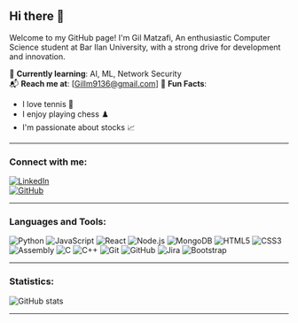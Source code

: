 ## Hi there 👋

Welcome to my GitHub page! I'm Gil Matzafi, An enthusiastic Computer Science student at Bar Ilan University, with a strong drive for development and innovation.


🌱 **Currently learning**: AI, ML, Network Security  
📬 **Reach me at**: [Gillm9136@gmail.com]
🎉 **Fun Facts**:  
- I love tennis 🎾  
- I enjoy playing chess ♟️  
- I'm passionate about stocks 📈  

---

### Connect with me:
[![LinkedIn](https://img.shields.io/badge/LinkedIn-Profile-blue?logo=linkedin)](https://linkedin.com/in/gil-matzafi-65283723b/)  
[![GitHub](https://img.shields.io/badge/GitHub-Profile-lightgrey?logo=github)](https://github.com/GilMatzafi)

---

### Languages and Tools:
![Python](https://img.shields.io/badge/Python-3776AB?style=for-the-badge&logo=python&logoColor=white)
![JavaScript](https://img.shields.io/badge/JavaScript-F7DF1E?style=for-the-badge&logo=javascript&logoColor=black)
![React](https://img.shields.io/badge/React-61DAFB?style=for-the-badge&logo=react&logoColor=black)
![Node.js](https://img.shields.io/badge/Node.js-339933?style=for-the-badge&logo=node.js&logoColor=white)
![MongoDB](https://img.shields.io/badge/MongoDB-47A248?style=for-the-badge&logo=mongodb&logoColor=white)
![HTML5](https://img.shields.io/badge/HTML5-E34F26?style=for-the-badge&logo=html5&logoColor=white)
![CSS3](https://img.shields.io/badge/CSS3-1572B6?style=for-the-badge&logo=css3&logoColor=white)
![Assembly](https://img.shields.io/badge/Assembly-525252?style=for-the-badge&logo=assembly&logoColor=white)
![C](https://img.shields.io/badge/C-A8B9CC?style=for-the-badge&logo=c&logoColor=black)
![C++](https://img.shields.io/badge/C++-00599C?style=for-the-badge&logo=c%2B%2B&logoColor=white)
![Git](https://img.shields.io/badge/Git-F05032?style=for-the-badge&logo=git&logoColor=white)
![GitHub](https://img.shields.io/badge/GitHub-181717?style=for-the-badge&logo=github&logoColor=white)
![Jira](https://img.shields.io/badge/Jira-0052CC?style=for-the-badge&logo=jira&logoColor=white)
![Bootstrap](https://img.shields.io/badge/Bootstrap-7952B3?style=for-the-badge&logo=bootstrap&logoColor=white)

---

### Statistics:
![GitHub stats](https://github-readme-stats.vercel.app/api?username=GilMatzafi&show_icons=true&theme=radical)

---

